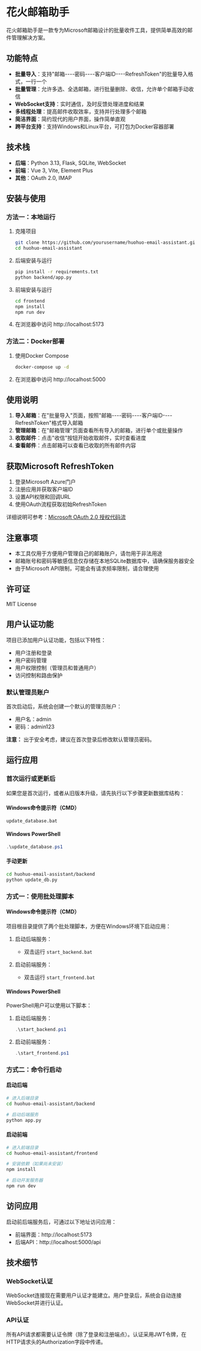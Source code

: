 # 花火邮箱助手

花火邮箱助手是一款专为Microsoft邮箱设计的批量收件工具，提供简单高效的邮件管理解决方案。

## 功能特点

- **批量导入**：支持"邮箱----密码----客户端ID----RefreshToken"的批量导入格式，一行一个
- **批量管理**：允许多选、全选邮箱，进行批量删除、收信，允许单个邮箱手动收信
- **WebSocket支持**：实时通信，及时反馈处理进度和结果
- **多线程处理**：提高邮件收取效率，支持并行处理多个邮箱
- **简洁界面**：简约现代的用户界面，操作简单直观
- **跨平台支持**：支持Windows和Linux平台，可打包为Docker容器部署

## 技术栈

- **后端**：Python 3.13, Flask, SQLite, WebSocket
- **前端**：Vue 3, Vite, Element Plus
- **其他**：OAuth 2.0, IMAP

## 安装与使用

### 方法一：本地运行

1. 克隆项目
   ```bash
   git clone https://github.com/yourusername/huohuo-email-assistant.git
   cd huohuo-email-assistant
   ```

2. 后端安装与运行
   ```bash
   pip install -r requirements.txt
   python backend/app.py
   ```

3. 前端安装与运行
   ```bash
   cd frontend
   npm install
   npm run dev
   ```

4. 在浏览器中访问 http://localhost:5173

### 方法二：Docker部署

1. 使用Docker Compose
   ```bash
   docker-compose up -d
   ```

2. 在浏览器中访问 http://localhost:5000

## 使用说明

1. **导入邮箱**：在"批量导入"页面，按照"邮箱----密码----客户端ID----RefreshToken"格式导入邮箱
2. **管理邮箱**：在"邮箱管理"页面查看所有导入的邮箱，进行单个或批量操作
3. **收取邮件**：点击"收信"按钮开始收取邮件，实时查看进度
4. **查看邮件**：点击邮箱可以查看已收取的所有邮件内容

## 获取Microsoft RefreshToken

1. 登录Microsoft Azure门户
2. 注册应用并获取客户端ID
3. 设置API权限和回调URL
4. 使用OAuth流程获取初始RefreshToken

详细说明可参考：[Microsoft OAuth 2.0 授权代码流](https://learn.microsoft.com/zh-cn/azure/active-directory/develop/v2-oauth2-auth-code-flow)

## 注意事项

- 本工具仅用于方便用户管理自己的邮箱账户，请勿用于非法用途
- 邮箱账号和密码等敏感信息仅存储在本地SQLite数据库中，请确保服务器安全
- 由于Microsoft API限制，可能会有请求频率限制，请合理使用

## 许可证

MIT License

## 用户认证功能

项目已添加用户认证功能，包括以下特性：

- 用户注册和登录
- 用户密码管理
- 用户权限控制（管理员和普通用户）
- 访问控制和路由保护

### 默认管理员账户

首次启动后，系统会创建一个默认的管理员账户：

- 用户名：admin
- 密码：admin123

**注意：** 出于安全考虑，建议在首次登录后修改默认管理员密码。

## 运行应用

### 首次运行或更新后

如果您是首次运行，或者从旧版本升级，请先执行以下步骤更新数据库结构：

#### Windows命令提示符（CMD）
```
update_database.bat
```

#### Windows PowerShell
```powershell
.\update_database.ps1
```

#### 手动更新
```bash
cd huohuo-email-assistant/backend
python update_db.py
```

### 方式一：使用批处理脚本

#### Windows命令提示符（CMD）
项目根目录提供了两个批处理脚本，方便在Windows环境下启动应用：

1. 启动后端服务：
   - 双击运行 `start_backend.bat`

2. 启动前端服务：
   - 双击运行 `start_frontend.bat`

#### Windows PowerShell
PowerShell用户可以使用以下脚本：

1. 启动后端服务：
   ```powershell
   .\start_backend.ps1
   ```

2. 启动前端服务：
   ```powershell
   .\start_frontend.ps1
   ```

### 方式二：命令行启动

#### 启动后端

```bash
# 进入后端目录
cd huohuo-email-assistant/backend

# 启动后端服务
python app.py
```

#### 启动前端

```bash
# 进入前端目录
cd huohuo-email-assistant/frontend

# 安装依赖（如果尚未安装）
npm install

# 启动开发服务器
npm run dev
```

## 访问应用

启动前后端服务后，可通过以下地址访问应用：

- 前端界面：http://localhost:5173
- 后端API：http://localhost:5000/api

## 技术细节

### WebSocket认证

WebSocket连接现在需要用户认证才能建立。用户登录后，系统会自动连接WebSocket并进行认证。

### API认证

所有API请求都需要认证令牌（除了登录和注册端点）。认证采用JWT令牌，在HTTP请求头的Authorization字段中传递。 